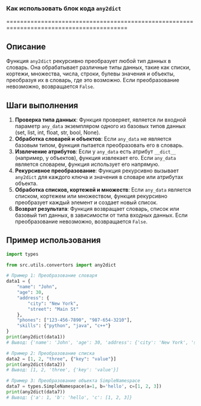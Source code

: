 ### **Как использовать блок кода `any2dict`**

=========================================================================================

Описание
-------------------------
Функция `any2dict` рекурсивно преобразует любой тип данных в словарь. Она обрабатывает различные типы данных, такие как списки, кортежи, множества, числа, строки, булевы значения и объекты, преобразуя их в словарь, где это возможно. Если преобразование невозможно, возвращается `False`.

Шаги выполнения
-------------------------
1. **Проверка типа данных**: Функция проверяет, является ли входной параметр `any_data` экземпляром одного из базовых типов данных (set, list, int, float, str, bool, None).
2. **Обработка словарей и объектов**: Если `any_data` не является базовым типом, функция пытается преобразовать его в словарь.
3. **Извлечение атрибутов**: Если у `any_data` есть атрибут `__dict__` (например, у объектов), функция извлекает его. Если `any_data` является словарем, функция использует его напрямую.
4. **Рекурсивное преобразование**: Функция рекурсивно вызывает `any2dict` для каждого ключа и значения в словаре или атрибутах объекта.
5. **Обработка списков, кортежей и множеств**: Если `any_data` является списком, кортежем или множеством, функция рекурсивно преобразует каждый элемент и создает новый список.
6. **Возврат результата**: Функция возвращает словарь, список или базовый тип данных, в зависимости от типа входных данных. Если преобразование невозможно, возвращается `False`.

Пример использования
-------------------------

```python
import types

from src.utils.convertors import any2dict

# Пример 1: Преобразование словаря
data1 = {
    "name": "John",
    "age": 30,
    "address": {
        "city": "New York",
        "street": "Main St"
    },
    "phones": ["123-456-7890", "987-654-3210"],
    "skills": {"python", "java", "c++"}
}
print(any2dict(data1))
# Вывод: {'name': 'John', 'age': 30, 'address': {'city': 'New York', 'street': 'Main St'}, 'phones': ['123-456-7890', '987-654-3210'], 'skills': ['python', 'java', 'c++']}

# Пример 2: Преобразование списка
data2 = [1, 2, "three", {"key": "value"}]
print(any2dict(data2))
# Вывод: [1, 2, 'three', {'key': 'value'}]

# Пример 3: Преобразование объекта SimpleNamespace
data7 = types.SimpleNamespace(a=1, b='hello', c=[1, 2, 3])
print(any2dict(data7))
# Вывод: {'a': 1, 'b': 'hello', 'c': [1, 2, 3]}